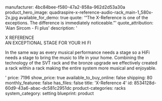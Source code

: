 manufacturer: 4bc84bee-f580-47a2-858a-962d2d53a30a
product_hero_image: quadraspire-x-reference-audio-rack_main-1_580x-2x.jpg
available_for_demo: true
quote: '“The X-Reference is one of the exceptions. The difference is immediately noticeable.”'
quote_attribution: 'Alan Sircom - Fi plus'
description: '<p>X REFERENCE<br>AN EXCEPTIONAL STAGE FOR YOUR HI FI<br></p><p>In the same way as every musical performance needs a stage so a HiFi needs a stage to bring the music to life in your home. Combining the technology of the SVT rack and the bronze upgrade we effectively created a rack within a rack making the entire system more musical and enjoyable.</p>'
price: 7196
show_price: true
available_to_buy_online: false
shipping: 80
monthly_featuree: false
has_files: false
title: 'X-Reference 4'
id: 8534128d-60d9-43a6-abac-dc581c2951dc
product-categories: racks
system_category: setting
blueprint: product

